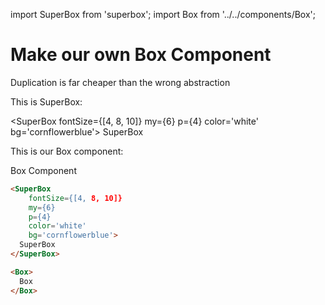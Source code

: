 import SuperBox from 'superbox';
import Box from '../../components/Box';

# Make our own Box Component

Duplication is far cheaper than the wrong abstraction

This is SuperBox:

<SuperBox
    fontSize={[4, 8, 10]}
    my={6}
    p={4}
    color='white'
    bg='cornflowerblue'>
  SuperBox
</SuperBox>

This is our Box component:

<Box>
  Box Component
</Box>


```html
<SuperBox
    fontSize={[4, 8, 10]}
    my={6}
    p={4}
    color='white'
    bg='cornflowerblue'>
  SuperBox
</SuperBox>

<Box>
  Box
</Box>
```
